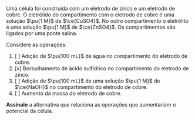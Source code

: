 Uma célula foi construída com um eletrodo de zinco e um eletrodo de cobre. O eletrólido do compartimento com o eletrodo de cobre é uma solução $\pu{1 M}$ de $\ce{CuSO4}$. No outro compartimento o eletrólito é uma solução $\pu{1 M}$ de $\ce{ZnSO4}$. Os compartimentos são ligados por uma ponte salina.

Considere as operações:

1. [ ] Adição de $\pu{100 mL}$ de água no compartimento do eletrodo de cobre.
2. [x] Borbulhamento de ácido sulfídrico no compartimento do eletrodo de zinco.
3. [ ] Adição de $\pu{100 mL}$ de uma solução $\pu{1 M}$ de $\ce{NaOH}$ no compartimento do eletrodo de cobre.
4. [ ] Aumento da massa do eletrodo de cobre.

**Assinale** a alternativa que relaciona as operações que aumentariam o potencial da célula.

